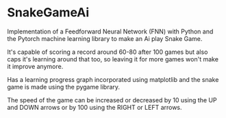 # SnakeGameAi
Implementation of a Feedforward Neural Network (FNN) with Python and the Pytorch machine learning library to make an Ai play Snake Game.

It's capable of scoring a record around 60-80 after 100 games but also caps it's learning around that too, so leaving it for more games won't make it improve anymore.

Has a learning progress graph incorporated using matplotlib and the snake game is made using the pygame library.

The speed of the game can be increased or decreased by 10 using the UP and DOWN arrows or by 100 using the RIGHT or LEFT arrows.
